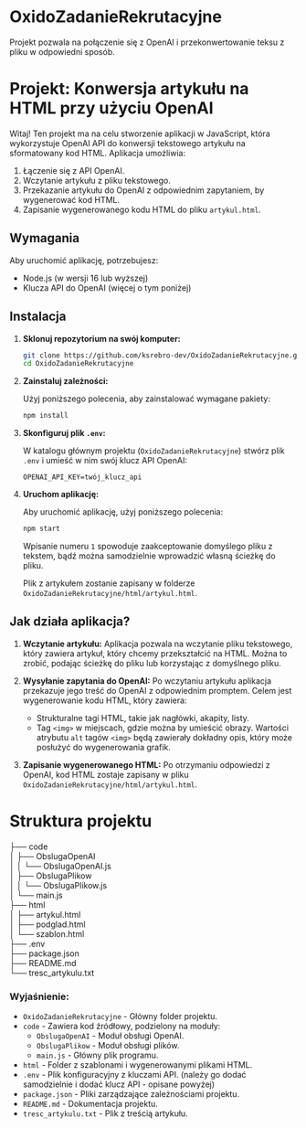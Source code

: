 # OxidoZadanieRekrutacyjne
Projekt pozwala na połączenie się z OpenAI i przekonwertowanie teksu z pliku w odpowiedni sposób.
# Projekt: Konwersja artykułu na HTML przy użyciu OpenAI

Witaj! Ten projekt ma na celu stworzenie aplikacji w JavaScript, która wykorzystuje OpenAI API do konwersji tekstowego artykułu na sformatowany kod HTML. Aplikacja umożliwia:

1. Łączenie się z API OpenAI.
2. Wczytanie artykułu z pliku tekstowego.
3. Przekazanie artykułu do OpenAI z odpowiednim zapytaniem, by wygenerować kod HTML.
4. Zapisanie wygenerowanego kodu HTML do pliku `artykul.html`.

## Wymagania

Aby uruchomić aplikację, potrzebujesz:

- Node.js (w wersji 16 lub wyższej)
- Klucza API do OpenAI (więcej o tym poniżej)

## Instalacja

1. **Sklonuj repozytorium na swój komputer:**

    ```bash
    git clone https://github.com/ksrebro-dev/OxidoZadanieRekrutacyjne.git
    cd OxidoZadanieRekrutacyjne
    ```

2. **Zainstaluj zależności:**

    Użyj poniższego polecenia, aby zainstalować wymagane pakiety:

    ```bash
    npm install
    ```

3. **Skonfiguruj plik `.env`:**

    W katalogu głównym projektu (`OxidoZadanieRekrutacyjne`) stwórz plik `.env` i umieść w nim swój klucz API OpenAI:

    ```
    OPENAI_API_KEY=twój_klucz_api
    ```


4. **Uruchom aplikację:**

    Aby uruchomić aplikację, użyj poniższego polecenia:

    ```bash
    npm start
    ```
    Wpisanie numeru `1` spowoduje zaakceptowanie domyślego pliku z tekstem, bądź można samodzielnie wprowadzić własną ścieżkę do pliku.


   Plik z artykułem zostanie zapisany w folderze `OxidoZadanieRekrutacyjne/html/artykul.html`.

## Jak działa aplikacja?

1. **Wczytanie artykułu:**
    Aplikacja pozwala na wczytanie pliku tekstowego, który zawiera artykuł, który chcemy przekształcić na HTML. Można to zrobić, podając ścieżkę do pliku lub korzystając z domyślnego pliku.

2. **Wysyłanie zapytania do OpenAI:**
    Po wczytaniu artykułu aplikacja przekazuje jego treść do OpenAI z odpowiednim promptem. Celem jest wygenerowanie kodu HTML, który zawiera:
    - Strukturalne tagi HTML, takie jak nagłówki, akapity, listy.
    - Tag `<img>` w miejscach, gdzie można by umieścić obrazy. Wartości atrybutu `alt` tagów `<img>` będą zawierały dokładny opis, który może posłużyć do wygenerowania grafik.

3. **Zapisanie wygenerowanego HTML:**
    Po otrzymaniu odpowiedzi z OpenAI, kod HTML zostaje zapisany w pliku `OxidoZadanieRekrutacyjne/html/artykul.html`.


# Struktura projektu

  
├── code  
│   ├── ObslugaOpenAI  
│   │   └── ObslugaOpenAI.js  
│   ├── ObslugaPlikow  
│   │   └── ObslugaPlikow.js  
│   └── main.js  
├── html  
│   ├── artykul.html  
│   ├── podglad.html  
│   └── szablon.html  
├── .env  
├── package.json  
├── README.md  
└── tresc_artykulu.txt  

### Wyjaśnienie:
- `OxidoZadanieRekrutacyjne` - Główny folder projektu.
- `code` - Zawiera kod źródłowy, podzielony na moduły:
  - `ObslugaOpenAI` - Moduł obsługi OpenAI.
  - `ObslugaPlikow` - Moduł obsługi plików.
  - `main.js` - Główny plik programu.
- `html` - Folder z szablonami i wygenerowanymi plikami HTML.
- `.env` - Plik konfiguracyjny z kluczami API. (należy go dodać samodzielnie i dodać klucz API - opisane powyżej)
- `package.json` - Pliki zarządzające zależnościami projektu.
- `README.md` - Dokumentacja projektu.
- `tresc_artykulu.txt` - Plik z treścią artykułu.

